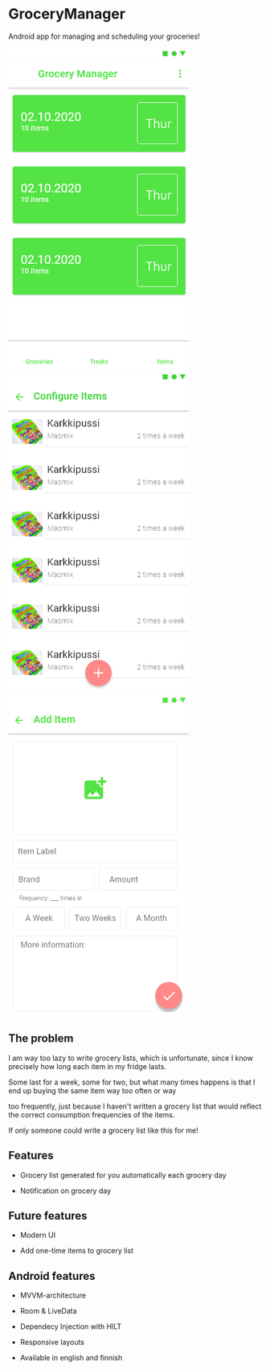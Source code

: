# GroceryManager

Android app for managing and scheduling your groceries!

![Main View](https://github.com/ArttuOll/GroceryManagerKotlin/blob/single-activity/designs/main_view.png)
![Grocery Items View](https://github.com/ArttuOll/GroceryManagerKotlin/blob/single-activity/designs/configurations.png)
![New Item](https://github.com/ArttuOll/GroceryManagerKotlin/blob/single-activity/designs/add_item.png)




## The problem

I am way too lazy to write grocery lists, which is unfortunate, since I know precisely how long each item in my fridge lasts. 

Some last for a week, some for two, but what many times happens is that I end up buying the same item way too often or way 

too frequently, just because I haven't written a grocery list that would reflect the correct consumption frequencies of the items. 

If only someone could write a grocery list like this for me!


## Features

* Grocery list generated for you automatically each grocery day

* Notification on grocery day

## Future features

* Modern UI

* Add one-time items to  grocery list


## Android features

* MVVM-architecture

* Room & LiveData

* Dependecy Injection with HILT

* Responsive layouts

* Available in english and finnish



